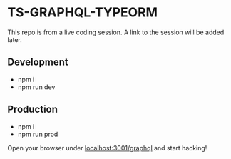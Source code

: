 # TS-GRAPHQL-TYPEORM

This repo is from a live coding session.
A link to the session will be added later.

## Development

- npm i
- npm run dev

## Production

- npm i
- npm run prod

Open your browser under [localhost:3001/graphql](http://localhost:3001/graphql) and start hacking!
